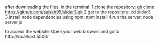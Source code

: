 after downloading the files, in the terminal:
1.clone the repository:
git clone https://github.com/salskh95/slider3.git
2.get to the repository:
cd slider3
3.install node dependencies using npm:
npm install
4.run the server:
node server.js

to access the website:
Open your web browser and go to http://localhost:5500/
